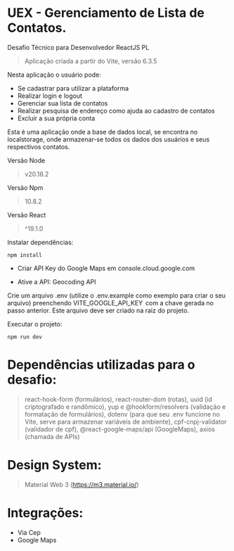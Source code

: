 # UEX - Gerenciamento de Lista de Contatos.
Desafio Técnico para Desenvolvedor ReactJS PL

> Aplicação criada a partir do Vite, versão 6.3.5

Nesta aplicação o usuário pode:
- Se cadastrar para utilizar a plataforma
- Realizar login e logout
- Gerenciar sua lista de contatos
- Realizar pesquisa de endereço como ajuda ao cadastro de contatos
- Excluir a sua própria conta

Esta é uma aplicação onde a base de dados local, se encontra no localstorage, onde armazenar-se todos os dados dos usuários e seus respectivos contatos.

Versão Node
> v20.18.2

Versão Npm
> 10.8.2

Versão React
> ^19.1.0

Instalar dependências:
```
npm install
```

- Criar API Key do Google Maps em console.cloud.google.com

- Ative a API: Geocoding API

Crie um arquivo .env (utilize o .env.example como exemplo para criar o seu arquivo) preenchendo 
 ⁠VITE_GOOGLE_API_KEY  ⁠com a chave gerada no passo anterior.
Este arquivo deve ser criado na raiz do projeto.

Executar o projeto:
```
npm run dev
```

# Dependências utilizadas para o desafio:
> react-hook-form (formulários), react-router-dom (rotas), uuid (id criptografado e randômico), yup e @hookform/resolvers (validação e formatação de formulários), dotenv (para que seu .env funcione no Vite, serve para armazenar variáveis de ambiente), cpf-cnpj-validator (validador de cpf), @react-google-maps/api (GoogleMaps), axios (chamada de APIs)

# Design System:
> Material Web 3 (https://m3.material.io/)

# Integrações:
- Via Cep
- Google Maps

